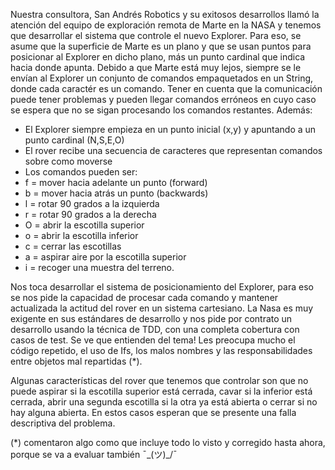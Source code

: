 Nuestra consultora, San Andrés Robotics y su exitosos desarrollos llamó la atención del equipo de exploración 
remota de Marte en la NASA y tenemos que desarrollar el sistema que controle el nuevo Explorer.
Para eso, se asume que la superficie de Marte es un plano y que se usan puntos para posicionar al Explorer 
en dicho plano, más un punto cardinal que indica hacia donde apunta.
Debido a que Marte está muy lejos, siempre se le envían al Explorer un conjunto de comandos empaquetados 
en un String, donde cada caractér es un comando.
Tener en cuenta que la comunicación puede tener problemas y pueden llegar comandos erróneos en cuyo caso 
se espera que no se sigan procesando los comandos restantes.
Además:
- El Explorer siempre empieza en un punto inicial (x,y) y apuntando a un
punto cardinal (N,S,E,O)
- El rover recibe una secuencia de caracteres que representan comandos sobre
como moverse
- Los comandos pueden ser:
- f = mover hacia adelante un punto (forward)
- b = mover hacia atrás un punto (backwards)
- l = rotar 90 grados a la izquierda
- r = rotar 90 grados a la derecha
- O = abrir la escotilla superior
- o = abrir la escotilla inferior
- c = cerrar las escotillas
- a = aspirar aire por la escotilla superior
- i = recoger una muestra del terreno.

Nos toca desarrollar el sistema de posicionamiento del Explorer, para eso se nos pide la capacidad de procesar 
cada comando y mantener actualizada la actitud del rover en un sistema cartesiano. 
La Nasa es muy exigente en sus estándares de desarrollo y nos pide por contrato un desarrollo usando la técnica 
de TDD, con una completa cobertura con casos de test. Se ve que entienden del tema! 
Les preocupa mucho el código repetido, el uso de Ifs, los malos nombres y las responsabilidades entre objetos mal repartidas (*).

Algunas características del rover que tenemos que controlar son que no puede aspirar si la escotilla superior está cerrada, 
cavar si la inferior está cerrada, abrir una segunda escotilla si la otra ya está abierta o cerrar si no hay alguna abierta.
En estos casos esperan que se presente una falla descriptiva del problema.

(*) comentaron algo como que incluye todo lo visto y corregido hasta ahora, porque se va a evaluar también ¯\_(ツ)_/¯
